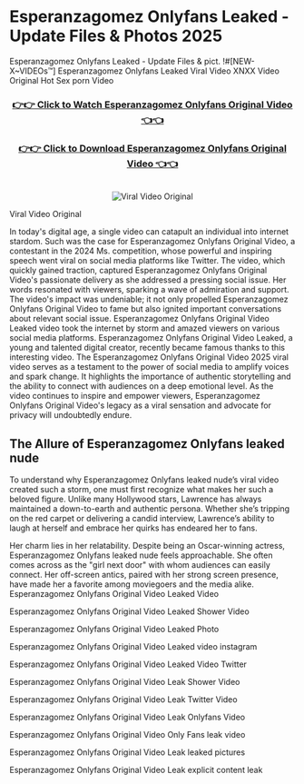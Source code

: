 # Esperanzagomez Onlyfans Leaked - Update Files & Photos 2025

Esperanzagomez Onlyfans Leaked - Update Files & pict. !#[NEW-X~VIDEOs™] Esperanzagomez Onlyfans Leaked Viral Video XNXX Video Original Hot Sex porn Video
<br>
<div align="center">
<h3><a href="https://links2leaks.com/esperanzagomez" rel="nofollow">👉👉 Click to Watch Esperanzagomez Onlyfans Original Video 👈👈</a></h3>
<h3><a href="https://links2leaks.com/esperanzagomez" rel="nofollow">👉👉 Click to Download Esperanzagomez Onlyfans Original Video 👈👈</a></h3>
<br>
<a href="https://links2leaks.com/esperanzagomez" rel="nofollow"><img src="https://i.ibb.co/Gkj2r4b/banner.png" alt="Viral Video Original" style="max-width: 100%; display: inline-block;" data-target="animated-image.originalImage"></a>
</div>

Viral Video Original

In today's digital age, a single video can catapult an individual into internet stardom. Such was the case for Esperanzagomez Onlyfans Original Video, a contestant in the 2024 Ms. competition, whose powerful and inspiring speech went viral on social media platforms like Twitter.
The video, which quickly gained traction, captured Esperanzagomez Onlyfans Original Video's passionate delivery as she addressed a pressing social issue. Her words resonated with viewers, sparking a wave of admiration and support. The video's impact was undeniable; it not only propelled Esperanzagomez Onlyfans Original Video to fame but also ignited important conversations about relevant social issue.
Esperanzagomez Onlyfans Original Video Leaked video took the internet by storm and amazed viewers on various social media platforms. Esperanzagomez Onlyfans Original Video Leaked, a young and talented digital creator, recently became famous thanks to this interesting video.
The Esperanzagomez Onlyfans Original Video 2025 viral video serves as a testament to the power of social media to amplify voices and spark change. It highlights the importance of authentic storytelling and the ability to connect with audiences on a deep emotional level. As the video continues to inspire and empower viewers, Esperanzagomez Onlyfans Original Video's legacy as a viral sensation and advocate for privacy will undoubtedly endure.

<h2>The Allure of Esperanzagomez Onlyfans leaked nude</h2>


To understand why Esperanzagomez Onlyfans leaked nude’s viral video created such a storm, one must first recognize what makes her such a beloved figure. Unlike many Hollywood stars, Lawrence has always maintained a down-to-earth and authentic persona. Whether she’s tripping on the red carpet or delivering a candid interview, Lawrence’s ability to laugh at herself and embrace her quirks has endeared her to fans.

Her charm lies in her relatability. Despite being an Oscar-winning actress, Esperanzagomez Onlyfans leaked nude feels approachable. She often comes across as the "girl next door" with whom audiences can easily connect. Her off-screen antics, paired with her strong screen presence, have made her a favorite among moviegoers and the media alike.
Esperanzagomez Onlyfans Original Video Leaked Video

Esperanzagomez Onlyfans Original Video Leaked Shower Video

Esperanzagomez Onlyfans Original Video Leaked Photo

Esperanzagomez Onlyfans Original Video Leaked video instagram

Esperanzagomez Onlyfans Original Video Leaked Video Twitter

Esperanzagomez Onlyfans Original Video Leak Shower Video

Esperanzagomez Onlyfans Original Video Leak Twitter Video

Esperanzagomez Onlyfans Original Video Leak Onlyfans Video

Esperanzagomez Onlyfans Original Video Only Fans leak video

Esperanzagomez Onlyfans Original Video Leak leaked pictures

Esperanzagomez Onlyfans Original Video Leak explicit content leak